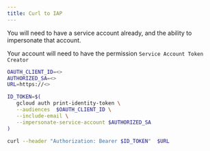 ```yaml
---
title: Curl to IAP
---
```



You will need to have a service account already, and the ability to impersonate that account.

Your account will need to have the permission `Service Account Token Creator`

```bash
OAUTH_CLIENT_ID=<>
AUTHORIZED_SA=<>
URL=https://<>

ID_TOKEN=$(
   gcloud auth print-identity-token \
   --audiences  $OAUTH_CLIENT_ID \
   --include-email \
   --impersonate-service-account $AUTHORIZED_SA
)
```

```bash
curl --header "Authorization: Bearer $ID_TOKEN"  $URL
```
